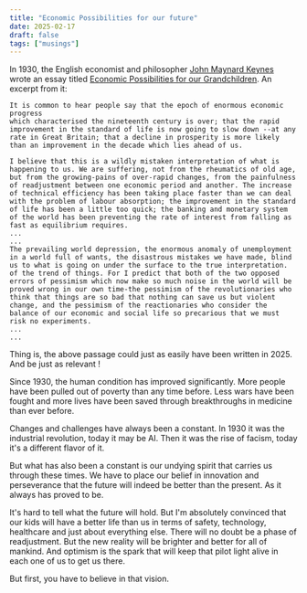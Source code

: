 ```yaml
---
title: "Economic Possibilities for our future"
date: 2025-02-17
draft: false
tags: ["musings"]
---
```

In 1930, the English economist and philosopher [John Maynard Keynes](https://en.wikipedia.org/wiki/John_Maynard_Keynes) wrote an essay titled [Economic Possibilities for our Grandchildren](http://www.econ.yale.edu/smith/econ116a/keynes1.pdf). An excerpt from it:


```
It is common to hear people say that the epoch of enormous economic progress
which characterised the nineteenth century is over; that the rapid improvement in the standard of life is now going to slow down --at any rate in Great Britain; that a decline in prosperity is more likely than an improvement in the decade which lies ahead of us.

I believe that this is a wildly mistaken interpretation of what is happening to us. We are suffering, not from the rheumatics of old age, but from the growing-pains of over-rapid changes, from the painfulness of readjustment between one economic period and another. The increase of technical efficiency has been taking place faster than we can deal with the problem of labour absorption; the improvement in the standard of life has been a little too quick; the banking and monetary system of the world has been preventing the rate of interest from falling as fast as equilibrium requires.
...
...
The prevailing world depression, the enormous anomaly of unemployment in a world full of wants, the disastrous mistakes we have made, blind us to what is going on under the surface to the true interpretation. of the trend of things. For I predict that both of the two opposed errors of pessimism which now make so much noise in the world will be proved wrong in our own time-the pessimism of the revolutionaries who think that things are so bad that nothing can save us but violent change, and the pessimism of the reactionaries who consider the balance of our economic and social life so precarious that we must risk no experiments.
...
...
```

Thing is, the above passage could just as easily have been written in 2025. And be just as relevant !

Since 1930, the human condition has improved significantly. More people have been pulled out of poverty than any time before. Less wars have been fought and more lives have been saved through breakthroughs in medicine than ever before.

Changes and challenges have always been a constant. In 1930 it was the industrial revolution, today it may be AI. Then it was the rise of facism, today it's a different flavor of it.

But what has also been a constant is our undying spirit that carries us through these times. We have to place our belief in innovation and perseverance that the future will indeed be better than the present. As it always has proved to be.

It's hard to tell what the future will hold. But I'm absolutely convinced that our kids will have a better life than us in terms of safety, technology, healthcare and just about everything else. There will no doubt be a phase of readjustment. But the new reality will be brighter and better for all of mankind. And optimism is the spark that will keep that pilot light alive in each one of us to get us there.

But first, you have to believe in that vision.
